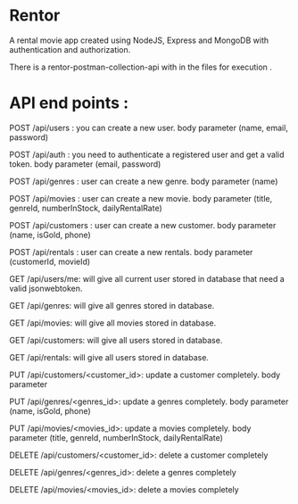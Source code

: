 # Rentor

A rental movie app created using NodeJS, Express and MongoDB with authentication and authorization.

There is a rentor-postman-collection-api with in the files for execution .

API end points :
==============
POST /api/users : you can create a new user. body parameter (name, email, password)

POST /api/auth : you need to authenticate a registered user and get a valid token. body parameter (email, password)

POST /api/genres : user can create a new genre. body parameter (name)

POST /api/movies : user can create a new movie. body parameter (title, genreId, numberInStock, dailyRentalRate)

POST /api/customers : user can create a new customer. body parameter (name, isGold, phone)

POST /api/rentals : user can create a new rentals. body parameter (customerId, movieId)

GET /api/users/me: will give all current user stored in database that need a valid jsonwebtoken.

GET /api/genres: will give all genres stored in database.

GET /api/movies: will give all movies stored in database.

GET /api/customers: will give all users stored in database.

GET /api/rentals: will give all users stored in database.

PUT /api/customers/<customer_id>: update a customer completely. body parameter

PUT /api/genres/<genres_id>: update a genres completely. body parameter (name, isGold, phone)

PUT /api/movies/<movies_id>: update a movies completely. body parameter (title, genreId, numberInStock, dailyRentalRate)

DELETE /api/customers/<customer_id>: delete a customer completely

DELETE /api/genres/<genres_id>: delete a genres completely

DELETE /api/movies/<movies_id>: delete a movies completely
